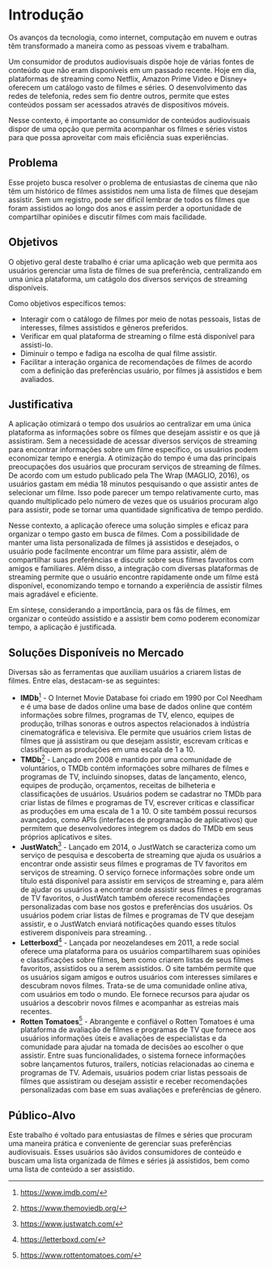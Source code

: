 # Introdução

Os avanços da tecnologia, como internet, computação em nuvem e outras têm transformado a maneira como as pessoas vivem e trabalham.

Um consumidor de produtos audiovisuais dispõe hoje de várias fontes de conteúdo que não eram disponíveis em um passado recente. Hoje em dia, plataformas de streaming como Netflix, Amazon Prime Video e Disney+ oferecem um catálogo vasto de filmes e séries. O desenvolvimento das redes de telefonia, redes sem fio dentre outros, permite que estes conteúdos possam ser acessados através de dispositivos móveis.

Nesse contexto, é importante ao consumidor de conteúdos audiovisuais dispor de uma opção que permita acompanhar os filmes e séries vistos para que possa aproveitar com mais eficiência suas experiências.


## Problema

Esse projeto busca resolver o problema de entusiastas de cinema que não têm um histórico de filmes assistidos nem uma lista de filmes que desejam assistir. Sem um registro, pode ser difícil lembrar de todos os filmes que foram assistidos ao longo dos anos e assim perder a oportunidade de compartilhar opiniões e discutir filmes com mais facilidade.

## Objetivos

O objetivo geral deste trabalho é criar uma aplicação web que permita aos usuários gerenciar uma lista de filmes de sua preferência, centralizando em uma única plataforma, um catágolo dos diversos serviços de streaming disponíveis.



Como objetivos específicos temos:
  - Interagir com o catálogo de filmes por meio de notas pessoais, listas de interesses, filmes assistidos e gêneros preferidos.
  - Verificar em qual plataforma de streaming o filme está disponível para assisti-lo. 
  - Diminuir o tempo e fadiga na escolha de qual filme assistir.
  - Facilitar a interação organica de recomendações de filmes de acordo com a definição das preferências usuário, por filmes já assistidos e bem avaliados.
  
  
## Justificativa

A aplicação otimizará o tempo dos usuários ao centralizar em uma única plataforma as informações sobre os filmes que desejam assistir e os que já assistiram. Sem a necessidade de acessar diversos serviços de streaming para encontrar informações sobre um filme específico, os usuários podem economizar tempo e energia. A otimização do tempo é uma das principais preocupações dos usuários que procuram serviços de streaming de filmes. De acordo com um estudo publicado pela The Wrap (MAGLIO, 2016), os usuários gastam em média 18 minutos pesquisando o que assistir antes de selecionar um filme. Isso pode parecer um tempo relativamente curto, mas quando multiplicado pelo número de vezes que os usuários procuram algo para assistir, pode se tornar uma quantidade significativa de tempo perdido.

Nesse contexto, a aplicação oferece uma solução simples e eficaz para organizar o tempo gasto em busca de filmes. Com a possibilidade de manter uma lista personalizada de filmes já assistidos e desejados, o usuário pode facilmente encontrar um filme para assistir, além de compartilhar suas preferências e discutir sobre seus filmes favoritos com amigos e familiares. Além disso, a integração com diversas plataformas de streaming permite que o usuário encontre rapidamente onde um filme está disponível, economizando tempo e tornando a experiência de assistir filmes mais agradável e eficiente.

Em síntese, considerando a importância, para os fâs de filmes, em organizar o conteúdo assistido e a assistir bem como poderem economizar tempo, a aplicação é justificada.


## Soluções Disponíveis no Mercado

Diversas são as ferramentas que auxiliam usuários a criarem listas de filmes. Entre elas, destacam-se as seguintes:

-	**IMDb**[^1] - O Internet Movie Database foi criado em 1990 por Col Needham e é uma base de dados online  uma base de dados online que contém informações sobre filmes, programas de TV, elenco, equipes de produção, trilhas sonoras e outros aspectos relacionados à indústria cinematográfica e televisiva. Ele permite que usuários criem listas de filmes que já assistiram ou que desejam assistir, escrevam críticas e classifiquem as produções em uma escala de 1 a 10. 
-	**TMDb**[^2] - Lançado em 2008 e mantido por uma comunidade de voluntários, o TMDb contém informações sobre milhares de filmes e programas de TV, incluindo sinopses, datas de lançamento, elenco, equipes de produção, orçamentos, receitas de bilheteria e classificações de usuários. Usuários podem se cadastrar no TMDb para criar listas de filmes e programas de TV, escrever críticas e classificar as produções em uma escala de 1 a 10. O site também possui recursos avançados, como APIs (interfaces de programação de aplicativos) que permitem que desenvolvedores integrem os dados do TMDb em seus próprios aplicativos e sites.
-	**JustWatch**[^3] - Lançado em 2014, o JustWatch se caracteriza como um serviço de pesquisa e descoberta de streaming que ajuda os usuários a encontrar onde assistir seus filmes e programas de TV favoritos em serviços de streaming. O serviço fornece informações sobre onde um título está disponível para assistir em serviços de streaming e, para além de ajudar os usuários a encontrar onde assistir seus filmes e programas de TV favoritos, o JustWatch também oferece recomendações personalizadas com base nos gostos e preferências dos usuários. Os usuários podem criar listas de filmes e programas de TV que desejam assistir, e o JustWatch enviará notificações quando esses títulos estiverem disponíveis para streaming.  .
-	**Letterboxd**[^4] - Lançada por neozelandeses em 2011, a rede social oferece uma plataforma para os usuários compartilharem suas opiniões e classificações sobre filmes, bem como criarem listas de seus filmes favoritos, assistidos ou a serem assistidos. O site também permite que os usuários sigam amigos e outros usuários com interesses similares e descubram novos filmes. Trata-se de uma comunidade online ativa, com usuários em todo o mundo. Ele fornece recursos para ajudar os usuários a descobrir novos filmes e acompanhar as estreias mais recentes.
-	**Rotten Tomatoes**[^5] - Abrangente e confiável o Rotten Tomatoes é uma plataforma de avaliação de filmes e programas de TV que fornece aos usuários informações úteis e avaliações de especialistas e da comunidade para ajudar na tomada de decisões ao escolher o que assistir. Entre suas funcionalidades, o sistema fornece informações sobre lançamentos futuros, trailers, notícias relacionadas ao cinema e programas de TV. Ademais, usuários podem criar listas pessoais de filmes que assistiram ou desejam assistir e receber recomendações personalizadas com base em suas avaliações e preferências de gênero.
[^1]: https://www.imdb.com/
[^2]: https://www.themoviedb.org/
[^3]: https://www.justwatch.com/
[^4]: https://letterboxd.com/
[^5]: https://www.rottentomatoes.com/ 

## Público-Alvo

Este trabalho é voltado para entusiastas de filmes e séries que procuram uma maneira prática e conveniente de gerenciar suas preferências audiovisuais. Esses usuários são ávidos consumidores de conteúdo e buscam uma lista organizada de filmes e séries já assistidos, bem como uma lista de conteúdo a ser assistido.

[^1]: https://abrir.link/QbLhf


